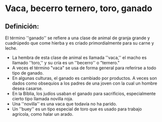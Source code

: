 # Vaca, becerro ternero, toro, ganado

## Definición: 

El término ''ganado'' se refiere a una clase de animal de granja grande y cuadrúpedo que come hierba y es  criado primordialmente para su carne y leche.

* La hembra de esta clase de animal es llamada ''vaca,'' el macho es llamado ''toro,'' y su cría es un ''becerro'' o "ternero."
* A veces el término "vaca" se usa de forma general para referirse a todo tipo de ganado.
* En algunas culturas, el ganado es cambiado por productos. A veces son dados como obsequios a  los padres de una joven con la cual un hombre desea casarse.
* En la Bíblia, los judíos usaban el ganado para sacrificios, especialmente cierto tipo llamada novilla roja.
* Una ''novilla'' es una vaca que todavía no ha parido.
* Un ''buey'' es un tipo especial de toro que es usado para trabajo agrícola, como halar un arado.

